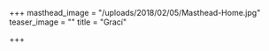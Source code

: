 +++
masthead_image = "/uploads/2018/02/05/Masthead-Home.jpg"
teaser_image = ""
title = "Grací"

+++
